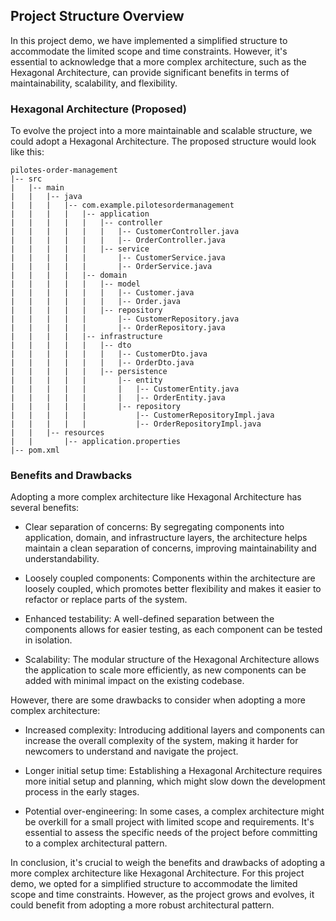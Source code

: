 ## Project Structure Overview

In this project demo, we have implemented a simplified structure to accommodate the limited scope and time constraints. However, it's essential to acknowledge that a more complex architecture, such as the Hexagonal Architecture, can provide significant benefits in terms of maintainability, scalability, and flexibility.

### Hexagonal Architecture (Proposed)

To evolve the project into a more maintainable and scalable structure, we could adopt a Hexagonal Architecture. The proposed structure would look like this:

```
pilotes-order-management
|-- src
|   |-- main
|   |   |-- java
|   |   |   |-- com.example.pilotesordermanagement
|   |   |   |   |-- application
|   |   |   |   |   |-- controller
|   |   |   |   |   |   |-- CustomerController.java
|   |   |   |   |   |   |-- OrderController.java
|   |   |   |   |   |-- service
|   |   |   |   |       |-- CustomerService.java
|   |   |   |   |       |-- OrderService.java
|   |   |   |   |-- domain
|   |   |   |   |   |-- model
|   |   |   |   |   |   |-- Customer.java
|   |   |   |   |   |   |-- Order.java
|   |   |   |   |   |-- repository
|   |   |   |   |       |-- CustomerRepository.java
|   |   |   |   |       |-- OrderRepository.java
|   |   |   |   |-- infrastructure
|   |   |   |   |   |-- dto
|   |   |   |   |   |   |-- CustomerDto.java
|   |   |   |   |   |   |-- OrderDto.java
|   |   |   |   |   |-- persistence
|   |   |   |   |       |-- entity
|   |   |   |   |       |   |-- CustomerEntity.java
|   |   |   |   |       |   |-- OrderEntity.java
|   |   |   |   |       |-- repository
|   |   |   |   |           |-- CustomerRepositoryImpl.java
|   |   |   |   |           |-- OrderRepositoryImpl.java
|   |   |-- resources
|   |       |-- application.properties
|-- pom.xml
```

### Benefits and Drawbacks
Adopting a more complex architecture like Hexagonal Architecture has several benefits:

- Clear separation of concerns: By segregating components into application, domain, and infrastructure layers, the architecture helps maintain a clean separation of concerns, improving maintainability and understandability.

- Loosely coupled components: Components within the architecture are loosely coupled, which promotes better flexibility and makes it easier to refactor or replace parts of the system.

- Enhanced testability: A well-defined separation between the components allows for easier testing, as each component can be tested in isolation.

- Scalability: The modular structure of the Hexagonal Architecture allows the application to scale more efficiently, as new components can be added with minimal impact on the existing codebase.

However, there are some drawbacks to consider when adopting a more complex architecture:

- Increased complexity: Introducing additional layers and components can increase the overall complexity of the system, making it harder for newcomers to understand and navigate the project.

- Longer initial setup time: Establishing a Hexagonal Architecture requires more initial setup and planning, which might slow down the development process in the early stages.

- Potential over-engineering: In some cases, a complex architecture might be overkill for a small project with limited scope and requirements. It's essential to assess the specific needs of the project before committing to a complex architectural pattern.

In conclusion, it's crucial to weigh the benefits and drawbacks of adopting a more complex architecture like Hexagonal Architecture. For this project demo, we opted for a simplified structure to accommodate the limited scope and time constraints. However, as the project grows and evolves, it could benefit from adopting a more robust architectural pattern.